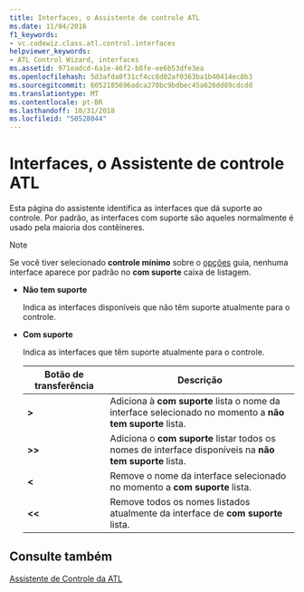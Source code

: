 ```yaml
---
title: Interfaces, o Assistente de controle ATL
ms.date: 11/04/2016
f1_keywords:
- vc.codewiz.class.atl.control.interfaces
helpviewer_keywords:
- ATL Control Wizard, interfaces
ms.assetid: 971eadcd-6a1e-46f2-b8fe-ee6b53dfe3ea
ms.openlocfilehash: 5d3afda0f31cf4cc8d02af0363ba1b40414ec8b3
ms.sourcegitcommit: 6052185696adca270bc9bdbec45a626dd89cdcdd
ms.translationtype: MT
ms.contentlocale: pt-BR
ms.lasthandoff: 10/31/2018
ms.locfileid: "50528044"
---
```

# <a name="interfaces-atl-control-wizard"></a>Interfaces, o Assistente de controle ATL

Esta página do assistente identifica as interfaces que dá suporte ao controle. Por padrão, as interfaces com suporte são aqueles normalmente é usado pela maioria dos contêineres.

> [!NOTE]
> Se você tiver selecionado **controle mínimo** sobre o [opções](../../atl/reference/options-atl-control-wizard.md) guia, nenhuma interface aparece por padrão no **com suporte** caixa de listagem.

- **Não tem suporte**

   Indica as interfaces disponíveis que não têm suporte atualmente para o controle.

- **Com suporte**

   Indica as interfaces que têm suporte atualmente para o controle.

   |Botão de transferência|Descrição|
   |---------------------|-----------------|
   |**>**|Adiciona à **com suporte** lista o nome da interface selecionado no momento a **não tem suporte** lista.|
   |**>>**|Adiciona o **com suporte** listar todos os nomes de interface disponíveis na **não tem suporte** lista.|
   |**\<**|Remove o nome da interface selecionado no momento a **com suporte** lista.|
   |**\<\<**|Remove todos os nomes listados atualmente da interface de **com suporte** lista.|

## <a name="see-also"></a>Consulte também

[Assistente de Controle da ATL](../../atl/reference/atl-control-wizard.md)

